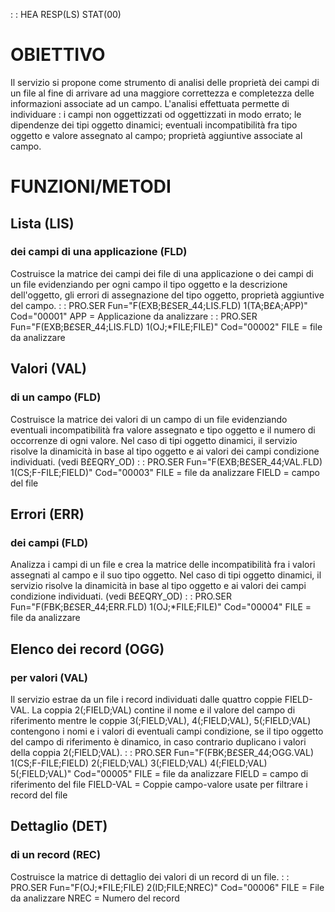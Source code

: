  :  : HEA RESP(LS) STAT(00)

# OBIETTIVO
Il servizio si propone come strumento di analisi delle proprietà dei campi di un file al fine di arrivare ad una maggiore correttezza e completezza delle informazioni associate ad un campo.
L'analisi effettuata permette di individuare :  i campi non oggettizzati od oggettizzati in modo errato; le dipendenze dei tipi oggetto dinamici; eventuali incompatibilità fra tipo oggetto e valore assegnato al campo; proprietà aggiuntive associate al campo.

# FUNZIONI/METODI

## Lista (LIS)
### dei campi di una applicazione (FLD)
Costruisce la matrice dei campi dei file di una applicazione o dei campi di un file evidenziando per ogni campo il tipo oggetto e la descrizione dell'oggetto, gli errori di assegnazione del tipo oggetto, proprietà aggiuntive del campo.
 :  : PRO.SER Fun="F(EXB;B£SER_44;LIS.FLD) 1(TA;B£A;APP)" Cod="00001"
APP = Applicazione da analizzare
 :  : PRO.SER Fun="F(EXB;B£SER_44;LIS.FLD) 1(OJ;\*FILE;FILE)" Cod="00002"
FILE = file da analizzare


## Valori (VAL)
### di un campo (FLD)
Costruisce la matrice dei valori di un campo di un file evidenziando eventuali incompatibilità fra valore assegnato e tipo oggetto e il numero di occorrenze di ogni valore. Nel caso di tipi oggetto dinamici, il servizio risolve la dinamicità in base al tipo oggetto e ai valori dei campi condizione individuati. (vedi B£EQRY_OD)
 :  : PRO.SER Fun="F(EXB;B£SER_44;VAL.FLD) 1(CS;F-FILE;FIELD)" Cod="00003"
FILE = file da analizzare
FIELD = campo del file

## Errori (ERR)
### dei campi (FLD)
Analizza i campi di un file e crea la matrice delle incompatibilità fra i valori assegnati al campo e il suo tipo oggetto. Nel caso di tipi oggetto dinamici, il servizio risolve la dinamicità in base al tipo oggetto e ai valori dei campi condizione individuati. (vedi B£EQRY_OD)
 :  : PRO.SER Fun="F(FBK;B£SER_44;ERR.FLD) 1(OJ;\*FILE;FILE)" Cod="00004"
FILE = file da analizzare

## Elenco dei record (OGG)
### per valori (VAL)
Il servizio estrae da un file i record individuati dalle quattro coppie FIELD-VAL. La coppia 2(;FIELD;VAL) contine il nome e il valore del campo di riferimento mentre le coppie 3(;FIELD;VAL), 4(;FIELD;VAL), 5(;FIELD;VAL) contengono i nomi e i valori di eventuali campi condizione, se il tipo oggetto del campo di riferimento è dinamico, in caso contrario duplicano i valori della coppia 2(;FIELD;VAL).
 :  : PRO.SER Fun="F(FBK;B£SER_44;OGG.VAL) 1(CS;F-FILE;FIELD) 2(;FIELD;VAL) 3(;FIELD;VAL) 4(;FIELD;VAL) 5(;FIELD;VAL)" Cod="00005"
FILE = file da analizzare
FIELD = campo di riferimento del file
FIELD-VAL = Coppie campo-valore usate per filtrare i record del file

## Dettaglio (DET)
### di un record (REC)
Costruisce la matrice di dettaglio dei valori di un record di un file.
 :  : PRO.SER Fun="F(OJ;\*FILE;FILE) 2(ID;FILE;NREC)" Cod="00006"
FILE = File da analizzare
NREC = Numero del record

